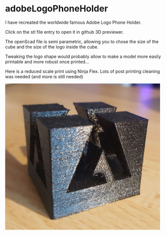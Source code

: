 # adobeLogoPhoneHolder
I have recreated the worldwide famous Adobe Logo Phone Holder.

Click on the stl file entry to open it in github 3D previewer.

The openScad file is semi parametric, allowing you to chose the size of the cube and the size of the logo inside the cube.

Tweaking the logo shape would probably allow to make a model more easily printable and more robust once printed...

Here is a reduced scale print using Ninja Flex. Lots of post printing cleaning was needed (and more is still needed)

<img src="https://raw.githubusercontent.com/reivaxy/adobeLogoPhoneHolder/master/resources/adobeLogo.jpg" width="500"/>
